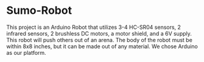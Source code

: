 # Sumo-Robot

This project is an Arduino Robot that utilizes 3-4 HC-SR04 sensors,
2 infrared sensors, 2 brushless DC motors, a motor shield, and a 6V supply.
This robot will push others out of an arena.
The body of the robot must be within 8x8 inches, but it can be made
out of any material. We chose Arduino as our platform.
